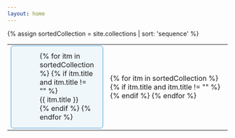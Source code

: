 ```yaml
---
layout: home
---
```


<style style="text/css">
  table {
    border-left: 0;
    border-right: 0;
    border-top: 0;
    border-bottom: 0;
  }

  table tr td {
    border-left: 0;
    border-right: 0;
    border-top: 0;
    border-bottom: 0;
  }

  table th {
    border-left: 0;
    border-right: 0;
    border-top: 0;
    border-bottom:1pt solid black;
  }
  
  .panel-note {
  -moz-border-radius: 6px;
  -webkit-border-radius: 6px;
  background-color: #f0f7fb;
  background-position: 5px 15px;
  background-repeat: no-repeat;
  border: solid 1px #3498db;
  border-radius: 6px;
  overflow: hidden;
  padding: 13px 20px 15px 65px;
  min-height: 80px;
}

.panel-note.top-padding {
  padding-top: 25px;
}
</style>

{% assign sortedCollection = site.collections | sort: 'sequence' %}
<table>
  <tr>
    <td width="10%">
  <div class="panel-note">
    {% for itm in sortedCollection %}
    {% if itm.title and itm.title != "" %}
    <div class="navitm" id="{{ itm.title }}_nav">
    {{ itm.title }}
    </div>
    {% endif %}
    {% endfor %}
    </div>
    </td>
    <td>
      {% for itm in sortedCollection %}
      {% if itm.title and itm.title != "" %}
      <div class="mainPage" id="{{ itm.title }}" style="display:none">
        {{ itm.title }}
        {% if itm.message and itm.message != "" %}
          <br>
          {{ itm.message }}
        {% else %}
          {% for gdoc in site[itm.label] %}
          <br>
          <a href="{{ gdoc.url | relative_url }}">{{ gdoc.title }}</a>
          {% endfor %}
        {% endif %}
      </div>
      {% endif %}
      {% endfor %}
    </td>
  </tr>
</table>
<!--
{% for item in site[collection.label] %}
  <li><a href="{{ item.url }}">{{ item.title }}</a></li>
{% endfor %}
-->

<script>
  var gVisible = "none";

  function ToggleDiv(id) {
    if (gVisible !== "none")
      document.getElementById(gVisible).style.display = "none";
    document.getElementById(id).style.display = "inline";
    gVisible = id;    
  }
  {% for itm in sortedCollection %}
  {% if itm.title and itm.title != "" %}
    document.getElementById("{{ itm.title }}_nav").onclick = function() {
      ToggleDiv("{{ itm.title }}");
    }
  {% endif %}
  {% endfor %}

  {% assign homePage = site.collections 
      | where_exp:"firstCollectionPage", "firstCollectionPage.sequence == 1" 
      | first %}
  ToggleDiv("{{ homePage.title }}");
</script>
